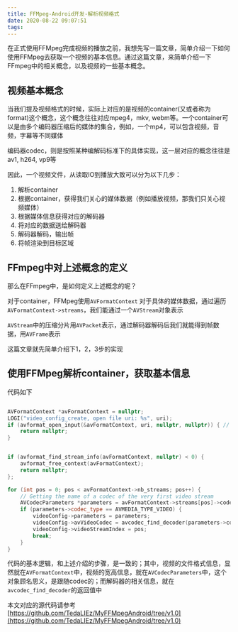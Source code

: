 ```yaml
---
title: FFMpeg-Android开发-解析视频格式
date: 2020-08-22 09:07:51
tags:
---
```


在正式使用FFMpeg完成视频的播放之前，我想先写一篇文章，简单介绍一下如何使用FFMpeg去获取一个视频的基本信息。通过这篇文章，来简单介绍一下FFmpeg中的相关概念，以及视频的一些基本概念。

## 视频基本概念

当我们提及视频格式的时候，实际上对应的是视频的container(又或者称为format)这个概念，这个概念往往对应mpeg4，mkv, webm等。一个container可以是由多个编码器压缩后的媒体的集合，例如，一个mp4，可以包含视频，音频，字幕等不同媒体

编码器codec，则是按照某种编解码标准下的具体实现，这一层对应的概念往往是av1, h264, vp9等

因此，一个视频文件，从读取IO到播放大致可以分为以下几步：

1. 解析container
2. 根据container，获得我们关心的媒体数据（例如播放视频，那我们只关心视频媒体）
3. 根据媒体信息获得对应的解码器
4. 将对应的数据送给解码器
5. 解码器解码，输出帧
6. 将帧渲染到目标区域

## FFmpeg中对上述概念的定义

那么在FFmpeg中，是如何定义上述概念的呢？

对于container，FFMpeg使用`AVFormatContext`
对于具体的媒体数据，通过遍历`AVFormatContext->streams`，我们能通过一个`AVStream`对象表示

`AVStream`中的压缩分片用`AVPacket`表示，通过解码器解码后我们就能得到帧数据，用`AVFrame`表示

这篇文章就先简单介绍下1，2，3步的实现

## 使用FFMpeg解析container，获取基本信息


代码如下

```c++

AVFormatContext *avFormatContext = nullptr;
LOGI("video_config_create, open file uri: %s", uri);
if (avformat_open_input(&avFormatContext, uri, nullptr, nullptr)) { // open IO, 如果成功, avFormatContext将有值
    return nullptr;
}


if (avformat_find_stream_info(avFormatContext, nullptr) < 0) {
    avformat_free_context(avFormatContext);
    return nullptr;
};

for (int pos = 0; pos < avFormatContext->nb_streams; pos++) {
    // Getting the name of a codec of the very first video stream
    AVCodecParameters *parameters = avFormatContext->streams[pos]->codecpar;
    if (parameters->codec_type == AVMEDIA_TYPE_VIDEO) {
        videoConfig->parameters = parameters;
        videoConfig->avVideoCodec = avcodec_find_decoder(parameters->codec_id);
        videoConfig->videoStreamIndex = pos;
        break;
    }
}
```

代码的基本逻辑，和上述介绍的步骤，是一致的；其中，视频的文件格式信息，显然就在`AVFormatContext`中，视频的宽高信息，就在`AVCodecParameters`中，这个对象顾名思义，是跟随codec的；而解码器的相关信息，就在`avcodec_find_decoder`的返回值中


本文对应的源代码请参考[https://github.com/TedaLIEz/MyFFMpegAndroid/tree/v1.0](https://github.com/TedaLIEz/MyFFMpegAndroid/tree/v1.0)